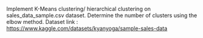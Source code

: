 Implement K-Means clustering/ hierarchical clustering on sales_data_sample.csv dataset.
Determine the number of clusters using the elbow method.
Dataset link : https://www.kaggle.com/datasets/kyanyoga/sample-sales-data
